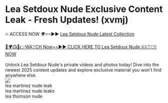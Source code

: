 # Lea Setdoux Nude Exclusive Content Leak - Fresh Updates! (xvmj)

🔥 ACCESS NOW 🌍==►► <a href="https://tinyurl.com/2mz8nhtm" rel="nofollow">Lea Setdoux Nude Latest Collection</a>
<br><br>
[🔴🌍📺📱👉WA𝚃CH Now==►► CLICK HERE TO Lea Setdoux Nude 𝚆𝙰𝚃𝙲𝙷 NOW](https://tinyurl.com/2mz8nhtm)
<br><br>
Unlock Lea Setdoux Nude's private videos and photos today! Dive into the newest 2025 content updates and explore exclusive material you won’t find anywhere else.
<br>
<a href="https://tinyurl.com/2mz8nhtm" rel="nofollow" data-target="animated-image.originalLink"><img src="https://camo.githubusercontent.com/8a4f000d20f83aca3bf7ec5f350d767afa0574a8a352519fd8cfa583a6f93a33/68747470733a2f2f692e696d6775722e636f6d2f644a486b345a712e676966" data-canonical-src="https://i.imgur.com/dJHk4Zq.gif" style="max-width: 100%; display: inline-block;" data-target="animated-image.originalImage"></a>
<br>
lea martinez nude leak<br>
lea martinez nude leaks<br>
lea thomson nude